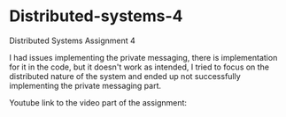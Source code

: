 # Distributed-systems-4
Distributed Systems Assignment 4

I had issues implementing the private messaging, there is implementation for it in the code, but it doesn't work as intended, I tried to focus on the distributed nature of the system and ended up not successfully implementing the private messaging part.

Youtube link to the video part of the assignment: 
